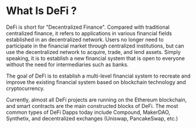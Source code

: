 # What Is DeFi ?

DeFi is short for "Decentralized Finance". Compared with traditional centralized finance, it refers to applications in various financial fields established in an decentralized network. Users no longer need to participate in the financial market through centralized institutions, but can use the decentralized network to acquire, trade, and lend assets. Simply speaking, it is to establish a new financial system that is open to everyone without the need for intermediaries such as banks.

The goal of DeFi is to establish a multi-level financial system to recreate and improve the existing financial system based on blockchain technology and cryptocurrency.&#x20;

Currently, almost all DeFi projects are running on the Ethereum blockchain, and smart contracts are the main constructed blocks of DeFi. The most common types of DeFi Dapps today include Compound, MakerDAO, Synthetix, and decentralized exchanges (Uniswap, PancakeSwap, etc.)
